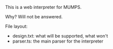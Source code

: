 This is a web interpreter for MUMPS. 

Why? Will not be answered.

File layout:
- design.txt: what will be supported, what won't
- parser.ts: the main parser for the interpreter

